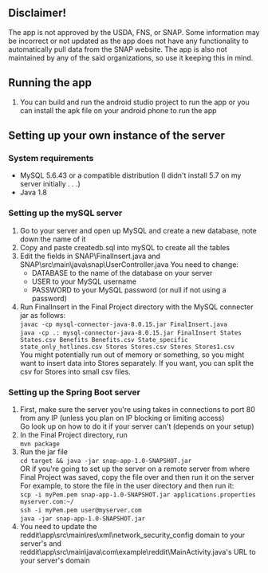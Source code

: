 ## Disclaimer!
The app is not approved by the USDA, FNS, or SNAP. 
Some information may be incorrect or not updated as the app does not have any functionality to automatically pull data from the SNAP website. 
The app is also not maintained by any of the said organizations, so use it keeping this in mind.

## Running the app
1. You can build and run the android studio project to run the app or you can install the apk file on your android phone to run the app

## Setting up your own instance of the server

### System requirements
* MySQL 5.6.43 or a compatible distribution (I didn't install 5.7 on my server initially . . .)
* Java 1.8

### Setting up the mySQL server
1. Go to your server and open up MySQL and create a new database, note down the name of it  
2. Copy and paste createdb.sql into mySQL to create all the tables  
3. Edit the fields in SNAP\FinalInsert.java and SNAP\src\main\java\snap\UserController.java
    You need to change:  
    * DATABASE to the name of the database on your server  
    * USER to your MySQL username  
    * PASSWORD to your MySQL password (or null if not using a password)  
4. Run FinalInsert in the Final Project directory with the MySQL connecter jar as follows:  
    `
    javac -cp mysql-connector-java-8.0.15.jar FinalInsert.java
    `  
    `
    java -cp .: mysql-connector-java-8.0.15.jar FinalInsert States States.csv Benefits Benefits.csv State_specific state_only_hotlines.csv Stores Stores.csv Stores Stores1.csv
    `  
    You might potentially run out of memory or something, so you might want to insert data into Stores separately. If you want, you can split the csv for Stores into small csv files.

### Setting up the Spring Boot server
1. First, make sure the server you're using takes in connections to port 80 from any IP (unless you plan on IP blocking or limiting access)  
   Go look up on how to do it if your server can't (depends on your setup)
2. In the Final Project directory, run  
    `
    mvn package
    `  
3. Run the jar file  
    `
    cd target && java -jar snap-app-1.0-SNAPSHOT.jar
    `  
    OR if you're going to set up the server on a remote server from where Final Project was saved, 
    copy the file over and then run it on the server  
    For example, to store the file in the user directory and then run it:  
    `
    scp -i myPem.pem snap-app-1.0-SNAPSHOT.jar applications.properties myserver.com:~/
    `  
    `
    ssh -i myPem.pem user@myserver.com
    `  
    `
    java -jar snap-app-1.0-SNAPSHOT.jar
    `
4. You need to update the reddit\app\src\main\res\xml\network_security_config domain to your server's and reddit\app\src\main\java\com\example\reddit\MainActivity.java's URL to your server's domain
